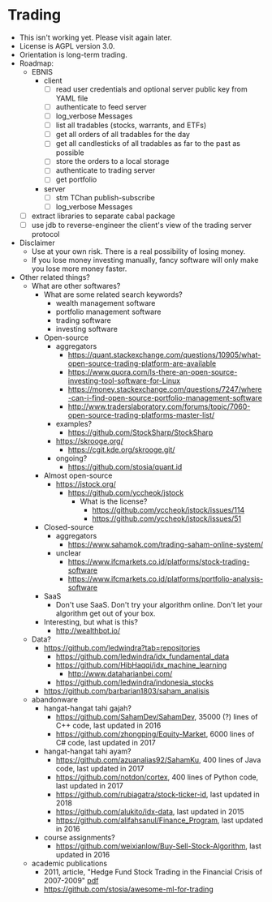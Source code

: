 # Trading

- This isn't working yet.
Please visit again later.
- License is AGPL version 3.0.
- Orientation is long-term trading.
- Roadmap:
    - EBNIS
        - client
            - [ ] read user credentials and optional server public key from YAML file
            - [ ] authenticate to feed server
            - [ ] log_verbose Messages
            - [ ] list all tradables (stocks, warrants, and ETFs)
            - [ ] get all orders of all tradables for the day
            - [ ] get all candlesticks of all tradables as far to the past as possible
            - [ ] store the orders to a local storage
            - [ ] authenticate to trading server
            - [ ] get portfolio
        - server
            - [ ] stm TChan publish-subscribe
            - [ ] log_verbose Messages
    - [ ] extract libraries to separate cabal package
    - [ ] use jdb to reverse-engineer the client's view of the trading server protocol
- Disclaimer
    - Use at your own risk.
    There is a real possibility of losing money.
    - If you lose money investing manually, fancy software will only make you lose more money faster.
- Other related things?
    - What are other softwares?
        - What are some related search keywords?
            - wealth management software
            - portfolio management software
            - trading software
            - investing software
        - Open-source
            - aggregators
                - https://quant.stackexchange.com/questions/10905/what-open-source-trading-platform-are-available
                - https://www.quora.com/Is-there-an-open-source-investing-tool-software-for-Linux
                - https://money.stackexchange.com/questions/7247/where-can-i-find-open-source-portfolio-management-software
                - http://www.traderslaboratory.com/forums/topic/7060-open-source-trading-platforms-master-list/
            - examples?
                - https://github.com/StockSharp/StockSharp
            - https://skrooge.org/
                - https://cgit.kde.org/skrooge.git/
            - ongoing?
                - https://github.com/stosia/quant.id
        - Almost open-source
            - https://jstock.org/
                - https://github.com/yccheok/jstock
                    - What is the license?
                        - https://github.com/yccheok/jstock/issues/114
                        - https://github.com/yccheok/jstock/issues/51
        - Closed-source
            - aggregators
                - https://www.sahamok.com/trading-saham-online-system/
            - unclear
                - https://www.ifcmarkets.co.id/platforms/stock-trading-software
                - https://www.ifcmarkets.co.id/platforms/portfolio-analysis-software
        - SaaS
            - Don't use SaaS.
            Don't try your algorithm online.
            Don't let your algorithm get out of your box.
        - Interesting, but what is this?
            - http://wealthbot.io/
    - Data?
        - https://github.com/ledwindra?tab=repositories
            - https://github.com/ledwindra/idx_fundamental_data
            - https://github.com/HibHaqqi/idx_machine_learning
                - http://www.dataharianbei.com/
            - https://github.com/ledwindra/indonesia_stocks
        - https://github.com/barbarian1803/saham_analisis
    - abandonware
        - hangat-hangat tahi gajah?
            - https://github.com/SahamDev/SahamDev, 35000 (?) lines of C++ code, last updated in 2016
            - https://github.com/zhongping/Equity-Market, 6000 lines of C# code, last updated in 2017
        - hangat-hangat tahi ayam?
            - https://github.com/azuanalias92/SahamKu, 400 lines of Java code, last updated in 2017
            - https://github.com/notdon/cortex, 400 lines of Python code, last updated in 2017
            - https://github.com/rubiagatra/stock-ticker-id, last updated in 2018
            - https://github.com/alukito/idx-data, last updated in 2015
            - https://github.com/alifahsanul/Finance_Program, last updated in 2016
        - course assignments?
            - https://github.com/weixianlow/Buy-Sell-Stock-Algorithm, last updated in 2016
    - academic publications
        - 2011, article, "Hedge Fund Stock Trading in the Financial Crisis of 2007-2009" [pdf](http://efa2011.efa-online.org/fisher.osu.edu/blogs/efa2011/files/APE_2_3.pdf)
        - https://github.com/stosia/awesome-ml-for-trading
